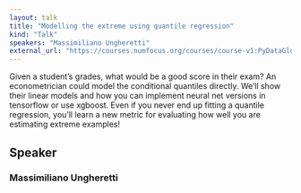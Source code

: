 ```yaml
---
layout: talk
title: "Modelling the extreme using quantile regression"
kind: "Talk"
speakers: "Massimiliano Ungheretti"
external_url: "https://courses.numfocus.org/courses/course-v1:PyDataGlobal+PDG20-talks+2020/jump_to/block-v1:PyDataGlobal+PDG20-talks+2020+type@vertical+block@82f22d94031f430194c82458496c201d"
---
```


Given a student’s grades, what would be a good score in their exam? An econometrician could model the conditional quantiles directly. We’ll show their linear models and how you can implement neural net versions in tensorflow or use xgboost. Even if you never end up fitting a quantile regression, you’ll learn a new metric for evaluating how well you are estimating extreme examples!

## Speaker

### Massimiliano Ungheretti


